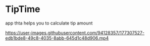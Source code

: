 # TipTime
app thta helps you to calculate tip amount

https://user-images.githubusercontent.com/94128357/177307527-edb1bde8-49c8-4035-8abb-645d1c48d906.mp4

